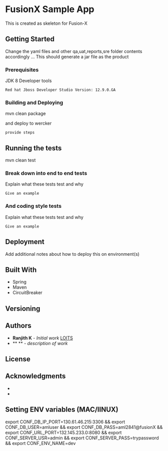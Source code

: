 # FusionX Sample App

This is created as skeleton for Fusion-X

## Getting Started

Change the yaml files and other qa,uat,reports,sre folder contents accordingly ...
This should generate a jar file as the product

### Prerequisites

JDK 8
Developer tools

```
Red hat Jboss Developer Studio Version: 12.9.0.GA

```

### Building and Deploying

mvn clean package

and deploy to wercker

```
provide steps
```


## Running the tests

mvn clean test

### Break down into end to end tests

Explain what these tests test and why

```
Give an example
```

### And coding style tests

Explain what these tests test and why

```
Give an example
```

## Deployment

Add additional notes about how to deploy this on environment(s)

## Built With

* Spring 
* Maven
* CircuitBreaker



## Versioning



## Authors

* **Ranjith K** - *Initial work* [LOITS](http://www.lolctech.comm)
* ** ** - *description of work* 



## License


## Acknowledgments

* 
*


## Setting ENV variables (MAC/lINUX) 

export CONF_DB_IP_PORT=130.61.46.215:3306 && 
    export CONF_DB_USER=amluser && 
    export CONF_DB_PASS=aml2841@fusionX && 
    export CONF_URL_PORT=132.145.233.0:8080 && 
    export CONF_SERVER_USR=admin && 
    export CONF_SERVER_PASS=trypassword && 
    export CONF_ENV_NAME=dev
    
